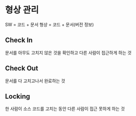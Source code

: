 # 형상 관리
SW = 코드 + 문서
형상 = 코드 +  문서(버전 정보)

## Check In
문서를 아무도 고치지 않은 것을 확인하고 다른 사람이 접근하게 하는 것
## Check Out
문서를 다 고치고나서 완료하는 것
## Locking
한 사람이 소스 코드를 고치는 동안 다른 사람이 접근 못하게 하는 것